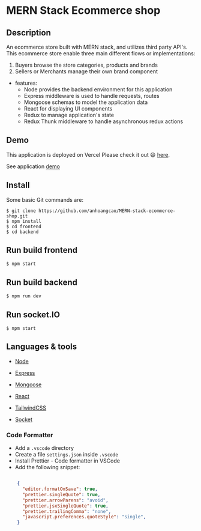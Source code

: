 # MERN Stack Ecommerce shop

## Description

An ecommerce store built with MERN stack, and utilizes third party API's. This ecommerce store enable three main different flows or implementations:

1. Buyers browse the store categories, products and brands
2. Sellers or Merchants manage their own brand component


* features:
  * Node provides the backend environment for this application
  * Express middleware is used to handle requests, routes
  * Mongoose schemas to model the application data
  * React for displaying UI components
  * Redux to manage application's state
  * Redux Thunk middleware to handle asynchronous redux actions


## Demo

This application is deployed on Vercel Please check it out :smile: [here](hhttps://mern-stack-ecommerce-shop-lh5k.vercel.app/).

See application [demo](https://drive.google.com/file/d/1kic3vr9xPLlCR-UioJA1Akh9yhq0pZlN/view?usp=sharing)

## Install

Some basic Git commands are:

```
$ git clone https://github.com/anhoangcao/MERN-stack-ecommerce-shop.git
$ npm install
$ cd frontend
$ cd backend
```

## Run build frontend

```
$ npm start
```

## Run build backend

```
$ npm run dev
```

## Run socket.IO

```
$ npm start
```

## Languages & tools

- [Node](https://nodejs.org/en/)

- [Express](https://expressjs.com/)

- [Mongoose](https://mongoosejs.com/)

- [React](https://reactjs.org/)

- [TailwindCSS](https://tailwindcss.com/)

- [Socket](https://socket.io/)


### Code Formatter

- Add a `.vscode` directory
- Create a file `settings.json` inside `.vscode`
- Install Prettier - Code formatter in VSCode
- Add the following snippet:  

```json

    {
      "editor.formatOnSave": true,
      "prettier.singleQuote": true,
      "prettier.arrowParens": "avoid",
      "prettier.jsxSingleQuote": true,
      "prettier.trailingComma": "none",
      "javascript.preferences.quoteStyle": "single",
    }

```

